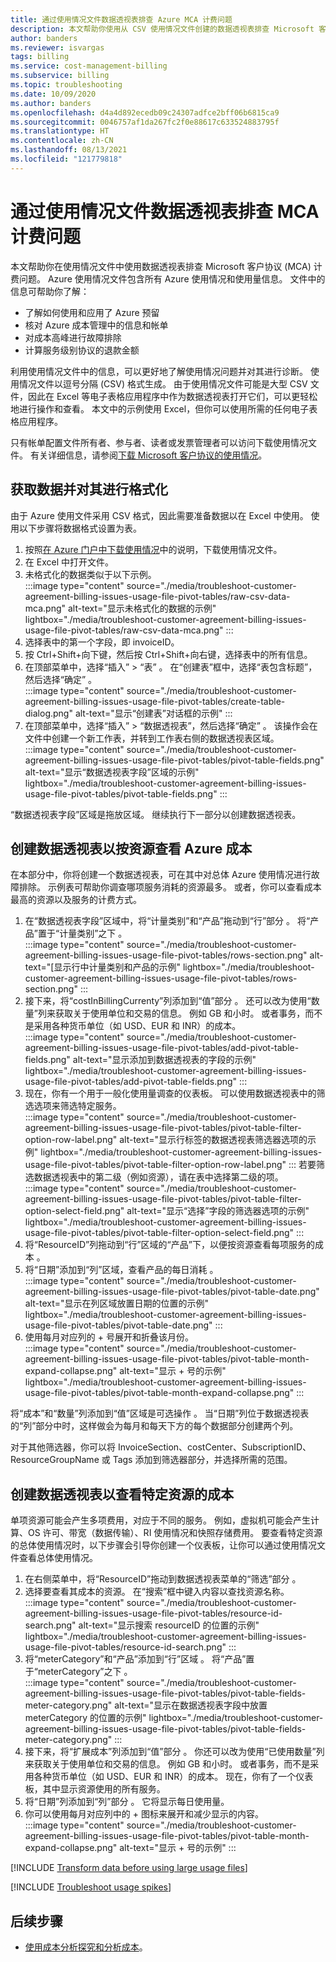 ```yaml
---
title: 通过使用情况文件数据透视表排查 Azure MCA 计费问题
description: 本文帮助你使用从 CSV 使用情况文件创建的数据透视表排查 Microsoft 客户协议 (MCA) 计费问题。
author: banders
ms.reviewer: isvargas
tags: billing
ms.service: cost-management-billing
ms.subservice: billing
ms.topic: troubleshooting
ms.date: 10/09/2020
ms.author: banders
ms.openlocfilehash: d4a4d892ecedb09c24307adfce2bff06b6815ca9
ms.sourcegitcommit: 0046757af1da267fc2f0e88617c633524883795f
ms.translationtype: HT
ms.contentlocale: zh-CN
ms.lasthandoff: 08/13/2021
ms.locfileid: "121779818"
---
```

# <a name="troubleshoot-mca-billing-issues-with-usage-file-pivot-tables"></a>通过使用情况文件数据透视表排查 MCA 计费问题

本文帮助你在使用情况文件中使用数据透视表排查 Microsoft 客户协议 (MCA) 计费问题。 Azure 使用情况文件包含所有 Azure 使用情况和使用量信息。 文件中的信息可帮助你了解：

- 了解如何使用和应用了 Azure 预留
- 核对 Azure 成本管理中的信息和帐单
- 对成本高峰进行故障排除
- 计算服务级别协议的退款金额

利用使用情况文件中的信息，可以更好地了解使用情况问题并对其进行诊断。 使用情况文件以逗号分隔 (CSV) 格式生成。 由于使用情况文件可能是大型 CSV 文件，因此在 Excel 等电子表格应用程序中作为数据透视表打开它们，可以更轻松地进行操作和查看。 本文中的示例使用 Excel，但你可以使用所需的任何电子表格应用程序。

只有帐单配置文件所有者、参与者、读者或发票管理者可以访问下载使用情况文件。 有关详细信息，请参阅[下载 Microsoft 客户协议的使用情况](../understand/download-azure-daily-usage.md)。 

## <a name="get-the-data-and-format-it"></a>获取数据并对其进行格式化

由于 Azure 使用文件采用 CSV 格式，因此需要准备数据以在 Excel 中使用。 使用以下步骤将数据格式设置为表。

1. 按照[在 Azure 门户中下载使用情况](../understand/download-azure-daily-usage.md)中的说明，下载使用情况文件。
1. 在 Excel 中打开文件。
1. 未格式化的数据类似于以下示例。  
    :::image type="content" source="./media/troubleshoot-customer-agreement-billing-issues-usage-file-pivot-tables/raw-csv-data-mca.png" alt-text="显示未格式化的数据的示例" lightbox="./media/troubleshoot-customer-agreement-billing-issues-usage-file-pivot-tables/raw-csv-data-mca.png" :::
1. 选择表中的第一个字段，即 invoiceID。
1. 按 Ctrl+Shift+向下键，然后按 Ctrl+Shift+向右键，选择表中的所有信息。
1. 在顶部菜单中，选择“插入” > “表” 。 在“创建表”框中，选择“表包含标题”，然后选择“确定” 。  
:::image type="content" source="./media/troubleshoot-customer-agreement-billing-issues-usage-file-pivot-tables/create-table-dialog.png" alt-text="显示“创建表”对话框的示例" :::
1. 在顶部菜单中，选择“插入” > “数据透视表”，然后选择“确定”  。 该操作会在文件中创建一个新工作表，并转到工作表右侧的数据透视表区域。  
    :::image type="content" source="./media/troubleshoot-customer-agreement-billing-issues-usage-file-pivot-tables/pivot-table-fields.png" alt-text="显示“数据透视表字段”区域的示例" lightbox="./media/troubleshoot-customer-agreement-billing-issues-usage-file-pivot-tables/pivot-table-fields.png" :::

“数据透视表字段”区域是拖放区域。 继续执行下一部分以创建数据透视表。

## <a name="create-pivot-table-to-view-azure-costs-by-resources"></a>创建数据透视表以按资源查看 Azure 成本

在本部分中，你将创建一个数据透视表，可在其中对总体 Azure 使用情况进行故障排除。 示例表可帮助你调查哪项服务消耗的资源最多。 或者，你可以查看成本最高的资源以及服务的计费方式。

1. 在“数据透视表字段”区域中，将“计量类别”和“产品”拖动到“行”部分  。 将“产品”置于“计量类别”之下 。  
    :::image type="content" source="./media/troubleshoot-customer-agreement-billing-issues-usage-file-pivot-tables/rows-section.png" alt-text="[显示行中计量类别和产品的示例" lightbox="./media/troubleshoot-customer-agreement-billing-issues-usage-file-pivot-tables/rows-section.png" :::
1. 接下来，将“costInBillingCurrenty”列添加到“值”部分 。 还可以改为使用“数量”列来获取关于使用单位和交易的信息。 例如 GB 和小时。 或者事务，而不是采用各种货币单位（如 USD、EUR 和 INR）的成本。  
    :::image type="content" source="./media/troubleshoot-customer-agreement-billing-issues-usage-file-pivot-tables/add-pivot-table-fields.png" alt-text="显示添加到数据透视表的字段的示例" lightbox="./media/troubleshoot-customer-agreement-billing-issues-usage-file-pivot-tables/add-pivot-table-fields.png" :::
1. 现在，你有一个用于一般化使用量调查的仪表板。 可以使用数据透视表中的筛选选项来筛选特定服务。  
    :::image type="content" source="./media/troubleshoot-customer-agreement-billing-issues-usage-file-pivot-tables/pivot-table-filter-option-row-label.png" alt-text="显示行标签的数据透视表筛选器选项的示例" lightbox="./media/troubleshoot-customer-agreement-billing-issues-usage-file-pivot-tables/pivot-table-filter-option-row-label.png" :::
    若要筛选数据透视表中的第二级（例如资源），请在表中选择第二级的项。  
    :::image type="content" source="./media/troubleshoot-customer-agreement-billing-issues-usage-file-pivot-tables/pivot-table-filter-option-select-field.png" alt-text="显示“选择”字段的筛选器选项的示例" lightbox="./media/troubleshoot-customer-agreement-billing-issues-usage-file-pivot-tables/pivot-table-filter-option-select-field.png" :::
1. 将“ResourceID”列拖动到“行”区域的“产品”下，以便按资源查看每项服务的成本  。
1. 将“日期”添加到“列”区域，查看产品的每日消耗 。  
    :::image type="content" source="./media/troubleshoot-customer-agreement-billing-issues-usage-file-pivot-tables/pivot-table-date.png" alt-text="显示在列区域放置日期的位置的示例" lightbox="./media/troubleshoot-customer-agreement-billing-issues-usage-file-pivot-tables/pivot-table-date.png" :::
1. 使用每月对应列的 + 号展开和折叠该月份。  
    :::image type="content" source="./media/troubleshoot-customer-agreement-billing-issues-usage-file-pivot-tables/pivot-table-month-expand-collapse.png" alt-text="显示 + 号的示例" lightbox="./media/troubleshoot-customer-agreement-billing-issues-usage-file-pivot-tables/pivot-table-month-expand-collapse.png" :::

将“成本”和“数量”列添加到“值”区域是可选操作  。 当“日期”列位于数据透视表的“列”部分中时，这样做会为每月和每天下方的每个数据部分创建两个列。

对于其他筛选器，你可以将 InvoiceSection、costCenter、SubscriptionID、ResourceGroupName 或 Tags 添加到筛选器部分，并选择所需的范围。

## <a name="create-pivot-table-to-view-cost-for-a-specific-resource"></a>创建数据透视表以查看特定资源的成本

单项资源可能会产生多项费用，对应于不同的服务。 例如，虚拟机可能会产生计算、OS 许可、带宽（数据传输）、RI 使用情况和快照存储费用。 要查看特定资源的总体使用情况时，以下步骤会引导你创建一个仪表板，让你可以通过使用情况文件查看总体使用情况。

1. 在右侧菜单中，将“ResourceID”拖动到数据透视表菜单的“筛选”部分 。
1. 选择要查看其成本的资源。 在“搜索”框中键入内容以查找资源名称。  
    :::image type="content" source="./media/troubleshoot-customer-agreement-billing-issues-usage-file-pivot-tables/resource-id-search.png" alt-text="显示搜索 resourceID 的位置的示例" lightbox="./media/troubleshoot-customer-agreement-billing-issues-usage-file-pivot-tables/resource-id-search.png" :::
1. 将“meterCategory”和“产品”添加到“行”区域  。 将“产品”置于“meterCategory”之下 。  
    :::image type="content" source="./media/troubleshoot-customer-agreement-billing-issues-usage-file-pivot-tables/pivot-table-fields-meter-category.png" alt-text="显示在数据透视表字段中放置 meterCategory 的位置的示例" lightbox="./media/troubleshoot-customer-agreement-billing-issues-usage-file-pivot-tables/pivot-table-fields-meter-category.png" :::
1. 接下来，将“扩展成本”列添加到“值”部分 。 你还可以改为使用“已使用数量”列来获取关于使用单位和交易的信息。 例如 GB 和小时。 或者事务，而不是采用各种货币单位（如 USD、EUR 和 INR）的成本。 现在，你有了一个仪表板，其中显示资源使用的所有服务。
1. 将“日期”列添加到“列”部分 。 它将显示每日使用量。
1. 你可以使用每月对应列中的 + 图标来展开和减少显示的内容。  
    :::image type="content" source="./media/troubleshoot-customer-agreement-billing-issues-usage-file-pivot-tables/pivot-table-month-expand-collapse.png" alt-text="显示 + 号的示例" :::

[!INCLUDE [Transform data before using large usage files](../../../includes/cost-management-billing-transform-data-before-using-large-usage-files.md)]

[!INCLUDE [Troubleshoot usage spikes](../../../includes/cost-management-billing-troubleshoot-usage-spikes.md)]

## <a name="next-steps"></a>后续步骤

- [使用成本分析探究和分析成本](../costs/quick-acm-cost-analysis.md)。